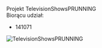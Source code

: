Projekt TelevisionShowsPRUNNING <br>
Biorącu udział: <br>
 - 141071 <br>

![TelevisionShowsPRUNNING](https://www.cs.put.poznan.pl/amichalski/expsys2023/czw.13-30/Television%20shows.PRUNNING.png)
